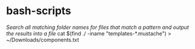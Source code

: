 # bash-scripts

*Search all matching folder names for files that match a pattern and output the results into a file*
  cat $(find ./ -iname "templates-*.mustache") > ~/Downloads/components.txt
